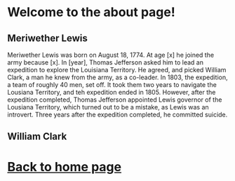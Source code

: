 
# Welcome to the about page!


## Meriwether Lewis
Meriwether Lewis was born on August 18, 1774. At age [x] he joined the army because [x]. In [year], Thomas Jefferson asked him to lead an expedition to explore the Louisiana Territory. He agreed, and picked William Clark, a man he knew from the army, as a co-leader. In 1803, the expedition, a team of roughly 40 men, set off. It took them two years to navigate the Lousiana Territory, and teh expedition ended in 1805. However, after the expedition completed, Thomas Jefferson appointed Lewis governor of the Lousiana Territory, which turned out to be a mistake, as Lewis was an introvert.
Three years after the expedition completed, he committed suicide.

## William Clark


# [Back to home page](README.md)



